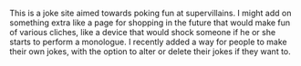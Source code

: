 This is a joke site aimed towards poking fun at supervillains.
I might add on something extra like a page for shopping in the future that would make fun of various cliches, like a device that would shock someone if he or she starts to perform a monologue. I recently added a way for people to make their own jokes, with the option to alter or delete their jokes if they want to.
